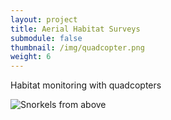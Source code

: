 ```yaml
---
layout: project
title: Aerial Habitat Surveys
submodule: false
thumbnail: /img/quadcopter.png
weight: 6
---
```


Habitat monitoring with quadcopters

![Snorkels from above](Drone-fieldwork-snorkelers_20161029_CB_Ross-Whippo.JPG)
